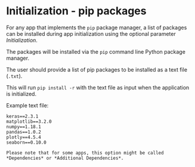 # Initialization - pip packages

For any app that implements the `pip` package manager, a list of packages can be installed during app initialization using the optional parameter *Initialization*.

The packages will be installed via the `pip` command line Python package manager.

The user should provide a list of pip packages to be installed as a text file (`.txt`).

This will run `pip install -r` with the text file as input when the application is initialized.

Example text file:

```text
keras==2.3.1
matplotlib==3.2.0
numpy==1.18.1
pandas==1.0.2
plotly==4.5.4
seaborn==0.10.0
```

``` {Note}
Please note that for some apps, this option might be called *Dependencies* or *Additional Dependencies*.
```
